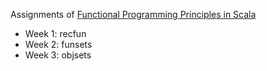 Assignments of [Functional Programming Principles in Scala](https://www.coursera.org/learn/progfun1/home/welcome)

- Week 1: recfun
- Week 2: funsets
- Week 3: objsets

